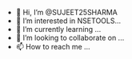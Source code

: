 - 👋 Hi, I’m @SUJEET25SHARMA
- 👀 I’m interested in NSETOOLS...
- 🌱 I’m currently learning ...
- 💞️ I’m looking to collaborate on ...
- 📫 How to reach me ...

<!---
SUJEET25SHARMA/SUJEET25SHARMA is a ✨ special ✨ repository because its `README.md` (this file) appears on your GitHub profile.
You can click the Preview link to take a look at your changes.
--->
